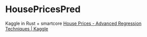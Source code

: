 # HousePricesPred
Kaggle in Rust + smartcore
[House Prices - Advanced Regression Techniques | Kaggle](https://www.kaggle.com/c/house-prices-advanced-regression-techniques/overview)
